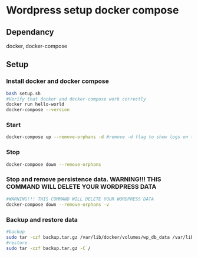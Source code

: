 # Wordpress setup docker compose

## Dependancy

docker, docker-compose

## Setup

### Install docker and docker compose

```bash
bash setup.sh
#Verify that docker and docker-compose work correctly
docker run hello-world
docker-compose --version
```

### Start

```bash
docker-compose up --remove-orphans -d #remove -d flag to show logs on terminal
```

### Stop

```bash
docker-compose down --remove-orphans
```

### Stop and remove persistence data. WARNING!!! THIS COMMAND WILL DELETE YOUR WORDPRESS DATA

```bash
#WARNING!!! THIS COMMAND WILL DELETE YOUR WORDPRESS DATA
docker-compose down --remove-orphans -v
```

### Backup and restore data

```bash
#backup
sudo tar -czf backup.tar.gz /var/lib/docker/volumes/wp_db_data /var/lib/docker/volumes/wp_wordpress_data
#restore
sudo tar -xzf backup.tar.gz -C /
```
